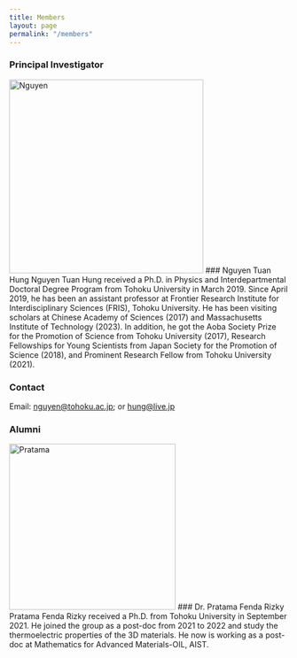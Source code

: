 ```yaml
---
title: Members
layout: page
permalink: "/members"
---
```


### Principal Investigator

<img src="{{site.baseurl}}/assets/images/nguyen.jpg" alt="Nguyen" style="height: 350px"/>
### Nguyen Tuan Hung
Nguyen Tuan Hung received a Ph.D. in Physics and Interdepartmental Doctoral Degree Program from Tohoku University in March 2019. Since April 2019, he has been an assistant professor at Frontier Research Institute for Interdisciplinary Sciences (FRIS), Tohoku University. He has been visiting scholars at Chinese Academy of Sciences (2017) and Massachusetts Institute of Technology (2023). In addition, he got the Aoba Society Prize for the Promotion of Science from Tohoku University (2017), Research Fellowships for Young Scientists from Japan Society for the Promotion of Science (2018), and Prominent Research Fellow from Tohoku University (2021).

### Contact
Email: [nguyen@tohoku.ac.jp](mailto:nguyen@tohoku.ac.jp); or [hung@live.jp](mailto:hung@live.jp)


### Alumni

<img src="{{site.baseurl}}/assets/images/pratama.png" alt="Pratama" style="height: 300px"/>
### Dr. Pratama Fenda Rizky
Pratama Fenda Rizky received a Ph.D. from Tohoku University in September 2021. He joined the group as a post-doc from 2021 to 2022 and study the thermoelectric properties of the 3D materials. He now is working as a post-doc at Mathematics for Advanced Materials-OIL, AIST.
